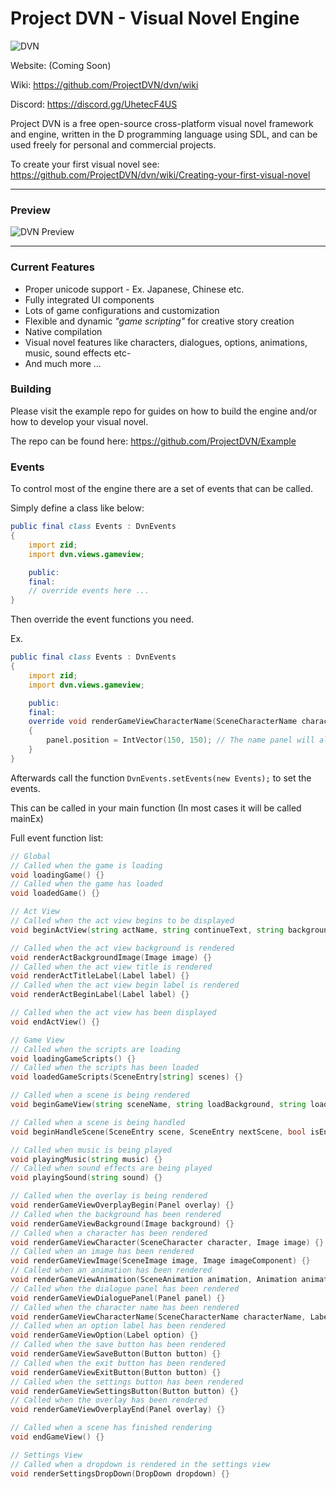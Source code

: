 # Project DVN - Visual Novel Engine

![DVN](https://i.imgur.com/l2iw53C.png "DVN")

Website: (Coming Soon)

Wiki: https://github.com/ProjectDVN/dvn/wiki

Discord: https://discord.gg/UhetecF4US

Project DVN is a free open-source cross-platform visual novel framework and engine, written in the D programming language using SDL, and can be used freely for personal and commercial projects.

To create your first visual novel see: https://github.com/ProjectDVN/dvn/wiki/Creating-your-first-visual-novel

---

### Preview

![DVN Preview](https://i.imgur.com/yW8TQZ0.png "DVN Preview")

---

### Current Features

* Proper unicode support - Ex. Japanese, Chinese etc.
* Fully integrated UI components
* Lots of game configurations and customization
* Flexible and dynamic *"game scripting"* for creative story creation
* Native compilation
* Visual novel features like characters, dialogues, options, animations, music, sound effects etc-
* And much more ...

### Building

Please visit the example repo for guides on how to build the engine and/or how to develop your visual novel.

The repo can be found here: https://github.com/ProjectDVN/Example

### Events

To control most of the engine there are a set of events that can be called.

Simply define a class like below:

```d
public final class Events : DvnEvents
{
	import zid;
	import dvn.views.gameview;

	public:
	final:
	// override events here ...
}
```

Then override the event functions you need.

Ex.

```d
public final class Events : DvnEvents
{
	import zid;
	import dvn.views.gameview;

	public:
	final:
	override void renderGameViewCharacterName(SceneCharacterName characterName, Label label, Panel panel)
	{
		panel.position = IntVector(150, 150); // The name panel will always be displayed at 150x150
	}
}
```

Afterwards call the function `DvnEvents.setEvents(new Events);` to set the events.

This can be called in your main function (In most cases it will be called mainEx)

Full event function list:

```d
// Global
// Called when the game is loading
void loadingGame() {}
// Called when the game has loaded
void loadedGame() {}

// Act View
// Called when the act view begins to be displayed
void beginActView(string actName, string continueText, string background, string sceneName) {}

// Called when the act view background is rendered
void renderActBackgroundImage(Image image) {}
// Called when the act view title is rendered
void renderActTitleLabel(Label label) {}
// Called when the act view begin label is rendered
void renderActBeginLabel(Label label) {}

// Called when the act view has been displayed
void endActView() {}

// Game View
// Called when the scripts are loading
void loadingGameScripts() {}
// Called when the scripts has been loaded
void loadedGameScripts(SceneEntry[string] scenes) {}

// Called when a scene is being rendered
void beginGameView(string sceneName, string loadBackground, string loadMusic) {}

// Called when a scene is being handled
void beginHandleScene(SceneEntry scene, SceneEntry nextScene, bool isEnding) {}

// Called when music is being played
void playingMusic(string music) {}
// Called when sound effects are being played
void playingSound(string sound) {}

// Called when the overlay is being rendered
void renderGameViewOverplayBegin(Panel overlay) {}
// Called when the background has been rendered
void renderGameViewBackground(Image background) {}
// Called when a character has been rendered
void renderGameViewCharacter(SceneCharacter character, Image image) {}
// Called when an image has been rendered
void renderGameViewImage(SceneImage image, Image imageComponent) {}
// Called when an animation has been rendered
void renderGameViewAnimation(SceneAnimation animation, Animation animationComponent) {}
// Called when the dialogue panel has been rendered
void renderGameViewDialoguePanel(Panel panel) {}
// Called when the character name has been rendered
void renderGameViewCharacterName(SceneCharacterName characterName, Label label, Panel panel) {}
// Called when an option label has been rendered
void renderGameViewOption(Label option) {}
// Called when the save button has been rendered
void renderGameViewSaveButton(Button button) {}
// Called when the exit button has been rendered
void renderGameViewExitButton(Button button) {}
// Called when the settings button has been rendered
void renderGameViewSettingsButton(Button button) {}
// Called when the overlay has been rendered
void renderGameViewOverplayEnd(Panel overlay) {}

// Called when a scene has finished rendering
void endGameView() {}

// Settings View
// Called when a dropdown is rendered in the settings view
void renderSettingsDropDown(DropDown dropdown) {}
```